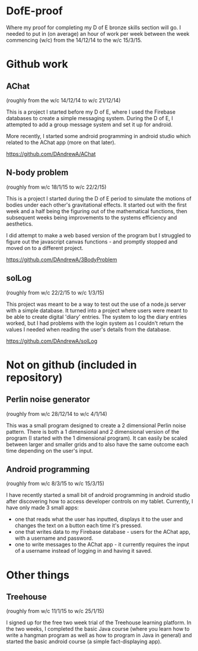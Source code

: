 # DofE-proof
Where my proof for completing my D of E bronze skills section will go. I needed to put in (on average) an hour of work per week between the week commencing (w/c) from the 14/12/14 to the w/c 15/3/15.

# Github work
## AChat
(roughly from the w/c 14/12/14 to w/c 21/12/14)

This is a project I started before my D of E, where I used the Firebase databases to create a simple messaging system. During the D of E, I attempted to add a group message system and set it up for android.

More recently, I started some android programming in android studio which related to the AChat app (more on that later).

https://github.com/DAndrewA/AChat

## N-body problem
(roughly from w/c 18/1/15 to w/c 22/2/15)

This is a project I started during the D of E period to simulate the motions of bodies under each other's gravitational effects. It started out with the first week and a half being the figuring out of the mathematical functions, then subsequent weeks being improvements to the systems efficiency and aesthetics.

I did attempt to make a web based version of the program but I struggled to figure out the javascript canvas functions - and promptly stopped and moved on to a different project.

https://github.com/DAndrewA/3BodyProblem

## solLog
(roughly from w/c 22/2/15 to w/c 1/3/15)

This project was meant to be a way to test out the use of a node.js server with a simple database. It turned into a project where users were meant to be able to create digital 'diary' entries. The system to log the diary entries worked, but I had problems with the login system as I couldn't return the values I needed when reading the user's details from the database.

https://github.com/DAndrewA/solLog

# Not on github (included in repository)
## Perlin noise generator
(roughly from w/c 28/12/14 to w/c 4/1/14)

This was a small program designed to create a 2 dimensional Perlin noise pattern. There is both a 1 dimensional and 2 dimensional version of the program (I started with the 1 dimensional program). It can easily be scaled between larger and smaller grids and to also have the same outcome each time depending on the user's input.

## Android programming
(roughly from w/c 8/3/15 to w/c 15/3/15)

I have recently started a small bit of android programming in android studio after discovering how to access developer controls on my tablet. Currently, I have only made 3 small apps:
+ one that reads what the user has inputted, displays it to the user and changes the text on a button each time it's pressed.
+ one that writes data to my Firebase database - users for the AChat app, with a username and password.
+ one to write messages to the AChat app - it currently requires the input of a username instead of logging in and having it saved.

# Other things
## Treehouse
(roughly from w/c 11/1/15 to w/c 25/1/15)

I signed up for the free two week trial of the Treehouse learning platform. In the two weeks, I completed the basic Java course (where you learn how to write a hangman program as well as how to program in Java in general) and started the basic android course (a simple fact-displaying app). 

